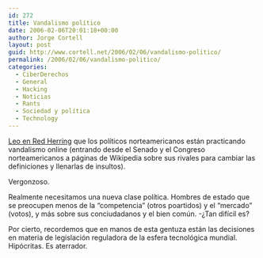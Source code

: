 ```yaml
---
id: 272
title: Vandalismo polí­tico
date: 2006-02-06T20:01:18+00:00
author: Jorge Cortell
layout: post
guid: http://www.cortell.net/2006/02/06/vandalismo-politico/
permalink: /2006/02/06/vandalismo-politico/
categories:
  - CiberDerechos
  - General
  - Hacking
  - Noticias
  - Rants
  - Sociedad y polí­tica
  - Technology
---
```

[Leo en Red Herring](http://www.redherring.com/Article.aspx?a=15576&hed=Wikipedia%20Hit%20by%20â€˜Vandalsâ€™) que los polí­ticos norteamericanos están practicando vandalismo online (entrando desde el Senado y el Congreso norteamericanos a páginas de Wikipedia sobre sus rivales para cambiar las definiciones y llenarlas de insultos).

Vergonzoso.

Realmente necesitamos una nueva clase polí­tica. Hombres de estado que se preocupen menos de la &#8220;competencia&#8221; (otros poartidos) y el &#8220;mercado&#8221; (votos), y más sobre sus conciudadanos y el bien común. -¿Tan difí­cil es?

Por cierto, recordemos que en manos de esta gentuza están las decisiones en materia de legislación reguladora de la esfera tecnológica mundial. Hipócritas. Es aterrador.